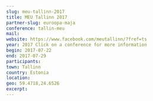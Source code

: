 ```yaml
---
slug: meu-tallinn-2017
title: MEU Tallinn 2017
partner-slug: euroopa-maja
conference: tallin-meu
mail:
website: https://www.facebook.com/meutallinn/?fref=ts
year: 2017 Click on a conference for more information
begin: 2017-07-22
end: 2017-07-29
participants:
town: Tallinn
country: Estonia
location:
geo: 59.4718,24.6526
excerpt:
---
```

